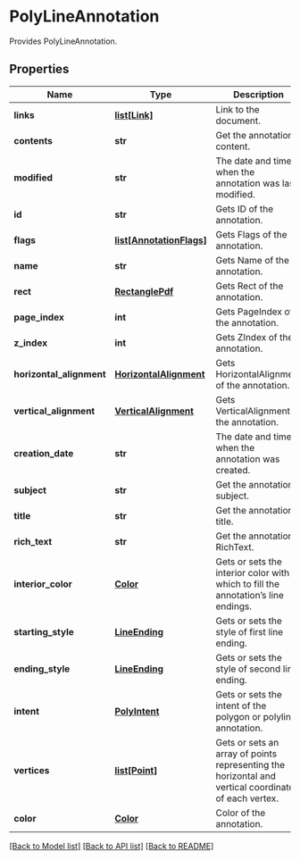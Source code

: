 ﻿# PolyLineAnnotation
Provides PolyLineAnnotation.

## Properties
Name | Type | Description | Notes
------------ | ------------- | ------------- | -------------
**links** | [**list[Link]**](Link.md) | Link to the document. | [optional] 
**contents** | **str** | Get the annotation content. | [optional] 
**modified** | **str** | The date and time when the annotation was last modified. | [optional] 
**id** | **str** | Gets ID of the annotation. | [optional] 
**flags** | [**list[AnnotationFlags]**](AnnotationFlags.md) | Gets Flags of the annotation. | [optional] 
**name** | **str** | Gets Name of the annotation. | [optional] 
**rect** | [**RectanglePdf**](RectanglePdf.md) | Gets Rect of the annotation. | [optional] 
**page_index** | **int** | Gets PageIndex of the annotation. | [optional] 
**z_index** | **int** | Gets ZIndex of the annotation. | [optional] 
**horizontal_alignment** | [**HorizontalAlignment**](HorizontalAlignment.md) | Gets HorizontalAlignment of the annotation. | [optional] 
**vertical_alignment** | [**VerticalAlignment**](VerticalAlignment.md) | Gets VerticalAlignment of the annotation. | [optional] 
**creation_date** | **str** | The date and time when the annotation was created. | [optional] 
**subject** | **str** | Get the annotation subject. | [optional] 
**title** | **str** | Get the annotation title. | [optional] 
**rich_text** | **str** | Get the annotation RichText. | [optional] 
**interior_color** | [**Color**](Color.md) | Gets or sets the interior color with which to fill the annotation’s line endings. | [optional] 
**starting_style** | [**LineEnding**](LineEnding.md) | Gets or sets the style of first line ending. | [optional] 
**ending_style** | [**LineEnding**](LineEnding.md) | Gets or sets the style of second line ending. | [optional] 
**intent** | [**PolyIntent**](PolyIntent.md) | Gets or sets the intent of the polygon or polyline annotation. | [optional] 
**vertices** | [**list[Point]**](Point.md) | Gets or sets an array of points representing the horizontal and vertical coordinates of each vertex. | [optional] 
**color** | [**Color**](Color.md) | Color of the annotation. | [optional] 

[[Back to Model list]](../README.md#documentation-for-models) [[Back to API list]](../README.md#documentation-for-api-endpoints) [[Back to README]](../README.md)


